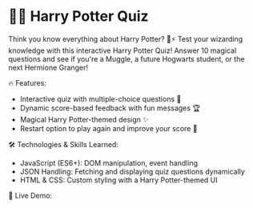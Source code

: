 # 🧙‍♂️ Harry Potter Quiz
Think you know everything about Harry Potter? 🏰⚡ Test your wizarding knowledge with this interactive Harry Potter Quiz! Answer 10 magical questions and see if you're a Muggle, a future Hogwarts student, or the next Hermione Granger!

🔥 Features:
- Interactive quiz with multiple-choice questions 🎯
- Dynamic score-based feedback with fun messages 🏆
- Magical Harry Potter-themed design ✨
- Restart option to play again and improve your score 💯

🛠️ Technologies & Skills Learned:
- JavaScript (ES6+): DOM manipulation, event handling
- JSON Handling: Fetching and displaying quiz questions dynamically
- HTML & CSS: Custom styling with a Harry Potter-themed UI

🚀 Live Demo: 

